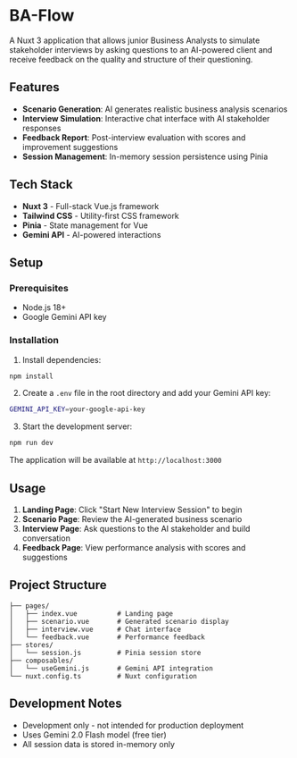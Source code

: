 # BA-Flow

A Nuxt 3 application that allows junior Business Analysts to simulate stakeholder interviews by asking questions to an AI-powered client and receive feedback on the quality and structure of their questioning.

## Features

- **Scenario Generation**: AI generates realistic business analysis scenarios
- **Interview Simulation**: Interactive chat interface with AI stakeholder responses
- **Feedback Report**: Post-interview evaluation with scores and improvement suggestions
- **Session Management**: In-memory session persistence using Pinia

## Tech Stack

- **Nuxt 3** - Full-stack Vue.js framework
- **Tailwind CSS** - Utility-first CSS framework
- **Pinia** - State management for Vue
- **Gemini API** - AI-powered interactions

## Setup

### Prerequisites

- Node.js 18+
- Google Gemini API key

### Installation

1. Install dependencies:

```bash
npm install
```

2. Create a `.env` file in the root directory and add your Gemini API key:

```bash
GEMINI_API_KEY=your-google-api-key
```

3. Start the development server:

```bash
npm run dev
```

The application will be available at `http://localhost:3000`

## Usage

1. **Landing Page**: Click "Start New Interview Session" to begin
2. **Scenario Page**: Review the AI-generated business scenario
3. **Interview Page**: Ask questions to the AI stakeholder and build conversation
4. **Feedback Page**: View performance analysis with scores and suggestions

## Project Structure

```
├── pages/
│   ├── index.vue          # Landing page
│   ├── scenario.vue       # Generated scenario display
│   ├── interview.vue      # Chat interface
│   └── feedback.vue       # Performance feedback
├── stores/
│   └── session.js         # Pinia session store
├── composables/
│   └── useGemini.js       # Gemini API integration
└── nuxt.config.ts         # Nuxt configuration
```

## Development Notes

- Development only - not intended for production deployment
- Uses Gemini 2.0 Flash model (free tier)
- All session data is stored in-memory only
